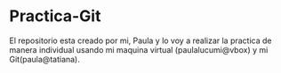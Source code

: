 # Practica-Git
El repositorio esta creado por mi, Paula y lo voy a realizar la practica de manera individual usando mi maquina virtual (paulalucumi@vbox) y mi Git(paula@tatiana).
